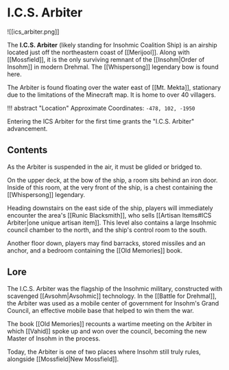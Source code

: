 # I.C.S. Arbiter

![[ics_arbiter.png]]

The **I.C.S. Arbiter** (likely standing for Insohmic Coalition Ship) is an airship located just off the northeastern coast of [[Merijool]]. Along with [[Mossfield]], it is the only surviving remnant of the [[Insohm|Order of Insohm]] in modern Drehmal. The [[Whispersong]] legendary bow is found here.

The Arbiter is found floating over the water east of [[Mt. Mekta]], stationary due to the limitations of the Minecraft map. It is home to over 40 villagers.

!!! abstract "Location"
    Approximate Coordinates: `-478, 102, -1950`

Entering the ICS Arbiter for the first time grants the "I.C.S. Arbiter" advancement.

## Contents

As the Arbiter is suspended in the air, it must be glided or bridged to.

On the upper deck, at the bow of the ship, a room sits behind an iron door. Inside of this room, at the very front of the ship, is a chest containing the [[Whispersong]] legendary.

Heading downstairs on the east side of the ship, players will immediately encounter the area's [[Runic Blacksmith]], who sells [[Artisan Items#ICS Arbiter|one unique artisan item]]. This level also contains a large Insohmic council chamber to the north, and the ship's control room to the south.

Another floor down, players may find barracks, stored missiles and an anchor, and a bedroom containing the [[Old Memories]] book.

## Lore

The I.C.S. Arbiter was the flagship of the Insohmic military, constructed with scavenged [[Avsohm|Avsohmic]] technology. In the [[Battle for Drehmal]], the Arbiter was used as a mobile center of government for Insohm's Grand Council, an effective mobile base that helped to win them the war.

The book [[Old Memories]] recounts a wartime meeting on the Arbiter in which [[Vahid]] spoke up and won over the council, becoming the new Master of Insohm in the process.

Today, the Arbiter is one of two places where Insohm still truly rules, alongside [[Mossfield|New Mossfield]].
